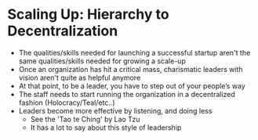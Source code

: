 # Scaling Up: Hierarchy to Decentralization

* The qualities/skills needed for launching a successful startup aren't the same qualities/skills needed for growing a scale-up
* Once an organization has hit a critical mass, charismatic leaders with vision aren't quite as helpful anymore
* At that point, to be a leader, you have to step out of your people’s way
* The staff needs to start running the organization in a decentralized fashion (Holocracy/Teal/etc..)
* Leaders become more effective by listening, and doing less
  * See the 'Tao te Ching' by Lao Tzu
  * It has a lot to say about this style of leadership

